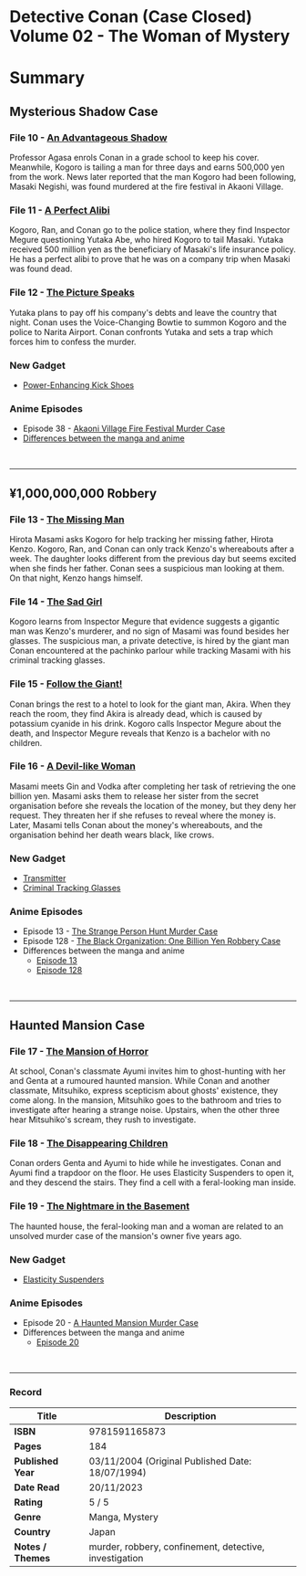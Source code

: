 # Detective Conan (Case Closed) Volume 02 - The Woman of Mystery

# Summary

## Mysterious Shadow Case
### File 10 - [An Advantageous Shadow](https://www.detectiveconanworld.com/wiki/Volume_2#File_010_-_An_Advantageous_Shadow)
Professor Agasa enrols Conan in a grade school to keep his cover. Meanwhile, Kogoro is tailing a man for three days and earns 500,000 yen from the work. News later reported that the man Kogoro had been following, Masaki Negishi, was found murdered at the fire festival in Akaoni Village.


### File 11 - [A Perfect Alibi](https://www.detectiveconanworld.com/wiki/Volume_2#File_011_-_A_Perfect_Alibi)
Kogoro, Ran, and Conan go to the police station, where they find Inspector Megure questioning Yutaka Abe, who hired Kogoro to tail Masaki. Yutaka received 500 million yen as the beneficiary of Masaki's life insurance policy. He has a perfect alibi to prove that he was on a company trip when Masaki was found dead.


### File 12 - [The Picture Speaks](https://www.detectiveconanworld.com/wiki/Volume_2#File_012_-_The_Picture_Speaks)
Yutaka plans to pay off his company's debts and leave the country that night. Conan uses the Voice-Changing Bowtie to summon Kogoro and the police to Narita Airport. Conan confronts Yutaka and sets a trap which forces him to confess the murder.


### New Gadget
* [Power-Enhancing Kick Shoes](https://www.detectiveconanworld.com/wiki/Power-Enhancing_Kick_Shoes)


### Anime Episodes
* Episode 38 - [Akaoni Village Fire Festival Murder Case](https://www.detectiveconanworld.com/wiki/Akaoni_Village_Fire_Festival_Murder_Case)
* [Differences between the manga and anime](https://www.detectiveconanworld.com/wiki/List_of_differences_between_the_manga_and_anime#Season_2_-_Episodes_29-54)

<br>
<hr>

## ¥1,000,000,000 Robbery
### File 13 - [The Missing Man](https://www.detectiveconanworld.com/wiki/Volume_2#File_013_-_The_Missing_Man)
Hirota Masami asks Kogoro for help tracking her missing father, Hirota Kenzo. Kogoro, Ran, and Conan can only track Kenzo's whereabouts after a week. The daughter looks different from the previous day but seems excited when she finds her father. Conan sees a suspicious man looking at them. On that night, Kenzo hangs himself.


### File 14 - [The Sad Girl](https://www.detectiveconanworld.com/wiki/Volume_2#File_014_-_The_Sad_Girl)
Kogoro learns from Inspector Megure that evidence suggests a gigantic man was Kenzo's murderer, and no sign of Masami was found besides her glasses. The suspicious man, a private detective, is hired by the giant man Conan encountered at the pachinko parlour while tracking Masami with his criminal tracking glasses.


### File 15 - [Follow the Giant!](https://www.detectiveconanworld.com/wiki/Volume_2#File_015_-_Follow_the_Giant.21)
Conan brings the rest to a hotel to look for the giant man, Akira. When they reach the room, they find Akira is already dead, which is caused by potassium cyanide in his drink. Kogoro calls Inspector Megure about the death, and Inspector Megure reveals that Kenzo is a bachelor with no children.


### File 16 - [A Devil-like Woman](https://www.detectiveconanworld.com/wiki/Volume_2#File_016_-_A_Devil-like_Woman)
Masami meets Gin and Vodka after completing her task of retrieving the one billion yen. Masami asks them to release her sister from the secret organisation before she reveals the location of the money, but they deny her request. They threaten her if she refuses to reveal where the money is. Later, Masami tells Conan about the money's whereabouts, and the organisation behind her death wears black, like crows. 


### New Gadget
* [Transmitter](https://www.detectiveconanworld.com/wiki/Transmitter)
* [Criminal Tracking Glasses](https://www.detectiveconanworld.com/wiki/Criminal_Tracking_Glasses)


### Anime Episodes
* Episode 13 - [The Strange Person Hunt Murder Case](https://www.detectiveconanworld.com/wiki/The_Strange_Person_Hunt_Murder_Case)
* Episode 128 - [The Black Organization: One Billion Yen Robbery Case](https://www.detectiveconanworld.com/wiki/The_Black_Organization:_One_Billion_Yen_Robbery_Case)
* Differences between the manga and anime
  - [Episode 13](https://www.detectiveconanworld.com/wiki/List_of_differences_between_the_manga_and_anime#Season_1_-_Episodes_1-28)
  - [Episode 128](https://www.detectiveconanworld.com/wiki/List_of_differences_between_the_manga_and_anime#Season_5_-_Episodes_107-134)

 <br>
 <hr>

## Haunted Mansion Case
### File 17 - [The Mansion of Horror](https://www.detectiveconanworld.com/wiki/Volume_2#File_017_-_The_Mansion_of_Horror)
At school, Conan's classmate Ayumi invites him to ghost-hunting with her and Genta at a rumoured haunted mansion. While Conan and another classmate, Mitsuhiko, express scepticism about ghosts' existence, they come along. In the mansion, Mitsuhiko goes to the bathroom and tries to investigate after hearing a strange noise. Upstairs, when the other three hear Mitsuhiko's scream, they rush to investigate.

### File 18 - [The Disappearing Children](https://www.detectiveconanworld.com/wiki/Volume_2#File_018_-_The_Disappearing_Children)
Conan orders Genta and Ayumi to hide while he investigates. Conan and Ayumi find a trapdoor on the floor. He uses Elasticity Suspenders to open it, and they descend the stairs. They find a cell with a feral-looking man inside.

### File 19 - [The Nightmare in the Basement](https://www.detectiveconanworld.com/wiki/Volume_2#File_019_-_The_Nightmare_in_the_Basement)
The haunted house, the feral-looking man and a woman are related to an unsolved murder case of the mansion's owner five years ago.


### New Gadget
* [Elasticity Suspenders](https://www.detectiveconanworld.com/wiki/Elasticity_Suspenders)


### Anime Episodes
* Episode 20 - [A Haunted Mansion Murder Case](https://www.detectiveconanworld.com/wiki/A_Haunted_Mansion_Murder_Case)
* Differences between the manga and anime
  - [Episode 20](https://www.detectiveconanworld.com/wiki/List_of_differences_between_the_manga_and_anime#Season_1_-_Episodes_1-28)
 
<br>
<hr>

### Record
| Title | Description |
| -- | -- |
| **ISBN** | 9781591165873 |
| **Pages** | 184 |
| **Published Year** | 03/11/2004 (Original Published Date: 18/07/1994) |
| **Date Read** | 20/11/2023 |
| **Rating** | 5 / 5 |
| **Genre** | Manga, Mystery |
| **Country** | Japan |
| **Notes / Themes** | murder, robbery, confinement, detective, investigation  | 
